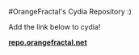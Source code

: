 #OrangeFractal's Cydia Repository :)

Add the link below to cydia!

[**repo.orangefractal.net**](http://repo.orangefractal.net)
